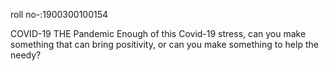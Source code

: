 roll no-:1900300100154


COVID-19 THE Pandemic
Enough of this Covid-19 stress, can you make something that can bring positivity, or can you make something to help the needy?
